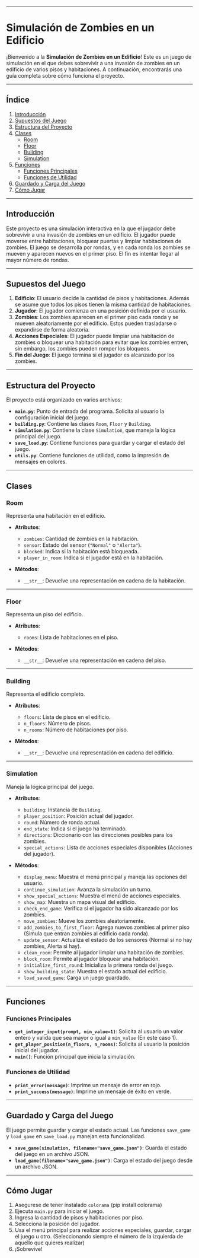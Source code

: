 
---

# **Simulación de Zombies en un Edificio**

¡Bienvenido a la **Simulación de Zombies en un Edificio**! Este es un juego de simulación en el que debes sobrevivir a una invasión de zombies en un edificio de varios pisos y habitaciones. A continuación, encontrarás una guía completa sobre cómo funciona el proyecto.

---

## **Índice**
1. [Introducción](#introducción)
2. [Supuestos del Juego](#supuestos-del-juego)
3. [Estructura del Proyecto](#estructura-del-proyecto)
4. [Clases](#clases)
   - [Room](#room)
   - [Floor](#floor)
   - [Building](#building)
   - [Simulation](#simulation)
5. [Funciones](#funciones)
   - [Funciones Principales](#funciones-principales)
   - [Funciones de Utilidad](#funciones-de-utilidad)
6. [Guardado y Carga del Juego](#guardado-y-carga-del-juego)
7. [Cómo Jugar](#cómo-jugar)

---

## **Introducción**
Este proyecto es una simulación interactiva en la que el jugador debe sobrevivir a una invasión de zombies en un edificio. El jugador puede moverse entre habitaciones, bloquear puertas y limpiar habitaciones de zombies. El juego se desarrolla por rondas, y en cada ronda los zombies se mueven y aparecen nuevos en el primer piso. El fin es intentar llegar al mayor número de rondas.

---

## **Supuestos del Juego**
1. **Edificio**: El usuario decide la cantidad de pisos y habitaciones. Además se asume que todos los pisos tienen la misma cantidad de habitaciones.
2. **Jugador**: El jugador comienza en una posición definida por el usuario.
3. **Zombies**: Los zombies aparecen en el primer piso cada ronda y se mueven aleatoriamente por el edificio. Estos pueden trasladarse o expandirse de forma aleatoria.
4. **Acciones Especiales**: El jugador puede limpiar una habitación de zombies o bloquear una habitación para evitar que los zombies entren, sin embargo, los zombies pueden romper los bloqueos.
5. **Fin del Juego**: El juego termina si el jugador es alcanzado por los zombies.

---

## **Estructura del Proyecto**
El proyecto está organizado en varios archivos:

- **`main.py`**: Punto de entrada del programa. Solicita al usuario la configuración inicial del juego.
- **`building.py`**: Contiene las clases `Room`, `Floor` y `Building`.
- **`simulation.py`**: Contiene la clase `Simulation`, que maneja la lógica principal del juego.
- **`save_load.py`**: Contiene funciones para guardar y cargar el estado del juego.
- **`utils.py`**: Contiene funciones de utilidad, como la impresión de mensajes en colores.

---

## **Clases**

### **Room**
Representa una habitación en el edificio.

- **Atributos**:
  - `zombies`: Cantidad de zombies en la habitación.
  - `sensor`: Estado del sensor (`"Normal"` o `"Alerta"`).
  - `blocked`: Indica si la habitación está bloqueada.
  - `player_in_room`: Indica si el jugador está en la habitación.

- **Métodos**:
  - `__str__`: Devuelve una representación en cadena de la habitación.

---

### **Floor**
Representa un piso del edificio.

- **Atributos**:
  - `rooms`: Lista de habitaciones en el piso.

- **Métodos**:
  - `__str__`: Devuelve una representación en cadena del piso.

---

### **Building**
Representa el edificio completo.

- **Atributos**:
  - `floors`: Lista de pisos en el edificio.
  - `n_floors`: Número de pisos.
  - `n_rooms`: Número de habitaciones por piso.

- **Métodos**:
  - `__str__`: Devuelve una representación en cadena del edificio.

---

### **Simulation**
Maneja la lógica principal del juego.

- **Atributos**:
  - `building`: Instancia de `Building`.
  - `player_position`: Posición actual del jugador.
  - `round`: Número de ronda actual.
  - `end_state`: Indica si el juego ha terminado.
  - `directions`: Diccionario con las direcciones posibles para los zombies.
  - `special_actions`: Lista de acciones especiales disponibles (Acciones del jugador).

- **Métodos**:
  - `display_menu`: Muestra el menú principal y maneja las opciones del usuario.
  - `continue_simulation`: Avanza la simulación un turno.
  - `show_special_actions`: Muestra el menú de acciones especiales.
  - `show_map`: Muestra un mapa visual del edificio.
  - `check_end_game`: Verifica si el jugador ha sido alcanzado por los zombies.
  - `move_zombies`: Mueve los zombies aleatoriamente.
  - `add_zombies_to_first_floor`: Agrega nuevos zombies al primer piso (Simula que entran zombies al edificio cada ronda).
  - `update_sensor`: Actualiza el estado de los sensores (Normal si no hay zombies, Alerta si hay).
  - `clean_room`: Permite al jugador limpiar una habitación de zombies.
  - `block_room`: Permite al jugador bloquear una habitación.
  - `initialize_first_round`: Inicializa la primera ronda del juego.
  - `show_building_state`: Muestra el estado actual del edificio.
  - `load_saved_game`: Carga un juego guardado.

---

## **Funciones**

### **Funciones Principales**
- **`get_integer_input(prompt, min_value=1)`**: Solicita al usuario un valor entero y valida que sea mayor o igual a `min_value` (En este caso 1).
- **`get_player_position(n_floors, n_rooms)`**: Solicita al usuario la posición inicial del jugador.
- **`main()`**: Función principal que inicia la simulación.

### **Funciones de Utilidad**
- **`print_error(message)`**: Imprime un mensaje de error en rojo.
- **`print_success(message)`**: Imprime un mensaje de éxito en verde.

---

## **Guardado y Carga del Juego**
El juego permite guardar y cargar el estado actual. Las funciones `save_game` y `load_game` en `save_load.py` manejan esta funcionalidad.

- **`save_game(simulation, filename="save_game.json")`**: Guarda el estado del juego en un archivo JSON.
- **`load_game(filename="save_game.json")`**: Carga el estado del juego desde un archivo JSON.

---

## **Cómo Jugar**
1. Asegurese de tener instalado `colorama` (pip install colorama)
1. Ejecuta `main.py` para iniciar el juego.
2. Ingresa la cantidad de pisos y habitaciones por piso.
3. Selecciona la posición del jugador.
4. Usa el menú principal para realizar acciones especiales, guardar, cargar el juego u otro. (Seleccionando siempre el número de la izquierda de aquello que quieres realizar)
5. ¡Sobrevive!
